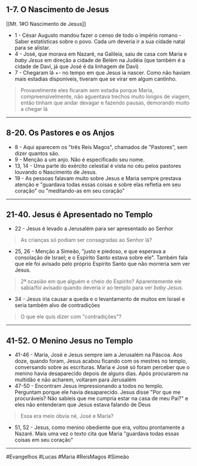 ## 1-7. O Nascimento de Jesus 
[[Mt. 1#O Nascimento de Jesus]]
- 1 - César Augusto mandou fazer o censo de todo o império romano  - Saber estatísticas sobre o povo. Cada um deveria ir a sua cidade natal para se alistar.
- 4 - José, que morava em Nazaré, na Galileia, saiu de casa com Maria e *baby Jesus* em direção a cidade de Belém na Judéia (que também é a cidade de Davi, já que José é da linhagem de Davi)
- 7 - Chegaram lá +- no tempo em que Jesus ia nascer. Como não haviam mais estadias disponíveis, tiveram que se virar em algum cantinho.
> Provavelmente eles ficaram sem estadia porque Maria, compreensivelmente, não aguentava trechos muito longos de viagem, então tinham que andar devagar e fazendo pausas, demorando muito a chegar lá
---
## 8-20. Os Pastores e os Anjos
- 8 - Aqui aparecem os "três Reis Magos", chamados de "Pastores", sem dizer quantos são.
- 9 - Menção a um anjo. Não é especificado seu nome.
- 13, 14 - Uma parte do exército celestial é vista no céu pelos pastores louvando o Nascimento de Jesus.
- 19 - As pessoas falavam muito sobre Jesus e Maria sempre prestava atenção e "guardava todas essas coisas e sobre elas refletia em seu coração" ou "meditando-as em seu coração"
- ---
## 21-40. Jesus é Apresentado no Templo
- 22 - Jesus é levado a Jerusalém para ser apresentado ao Senhor 
>As crianças só podiam ser consagradas ao Senhor lá?
- 25, 26 - Menção a Simeão, "justo e piedoso, e que esperava a consolação de Israel; e o Espírito Santo estava sobre ele". Também fala que ele foi avisado pelo próprio Espírito Santo que não morreria sem ver Jesus. 
> 2ª ocasião em que alguém e cheio do Espírito?
> Aparentemente ele sabia/foi avisado quando deveria ir ao templo para ver *baby Jesus*.
- 34 - Jesus iria causar a queda e o levantamento de muitos em Israel e seria também alvo de contradições
> O que ele quis dizer com "contradições"?
----
## 41-52. O Menino Jesus no Templo
- 41-46 - Maria, José e Jesus sempre iam a Jerusalém na Páscoa. Aos doze, quando foram, Jesus acabou ficando com os mestres no templo, conversando sobre as escrituras. Maria e José só foram perceber que o menino havia desaparecido depois de alguns dias. Após procurarem na multidão e não acharem, voltaram para Jerusalém
- 47-50 - Encontram Jesus impressionando a todos no templo. Perguntam porque ele havia desaparecido. Jesus disse "Por que me procuráveis? Não sabíeis que me cumpria estar na casa de meu Pai?" e eles não entenderam que Jesus estava falando de Deus 
> Essa era meio óbvia né, José e Maria?
- 51, 52 - Jesus, como menino obediente que era, voltou prontamente a Nazaré. Mais uma vez o texto cita que Maria "guardava todas essas coisas em seu coração"
---
#Evangelhos
#Lucas
#Maria 
#ReisMagos
#Simeão